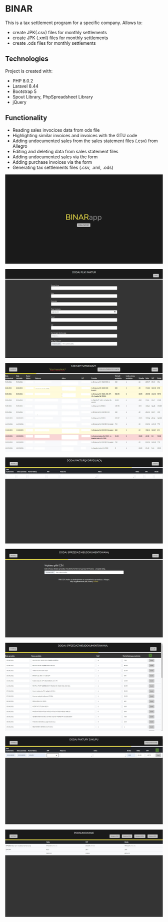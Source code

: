# BINAR
This is a tax settlement program for a specific company. Allows to:
* create JPK(.csv) files for monthly settlements
* create JPK (.xml) files for monthly settlements
* create .ods files for monthly settlements
	
## Technologies
Project is created with:
* PHP 8.0.2
* Laravel 8.44
* Bootstrap 5
* Spout Library, PhpSpreadsheet Library
* jQuery

## Functionality
* Reading sales invocices data from ods file
* Highlighting similar invoices and invoices with the GTU code
* Adding undocumented sales from the sales statement files (.csv) from Allegro
* Editing and deleting data from sales statement files
* Adding undocumented sales via the form
* Adding purchase invoices via the form
* Generating tax settlements files (.csv, .xml, .ods)

![Welcome Page](./images/1.jpg)

![Comapny Infomation Page](./images/2.jpg)

![Sales Invoices Page](./images/3.jpg)

![Add Correction Invoice Page](./images/4.jpg)

![Add Undocumented Sales Page](./images/5.jpg)

![Undocumented Sales Form Page](./images/6.jpg)

![Purchase Invoices Page](./images/7.jpg)

![Summary Page](./images/8.jpg)
